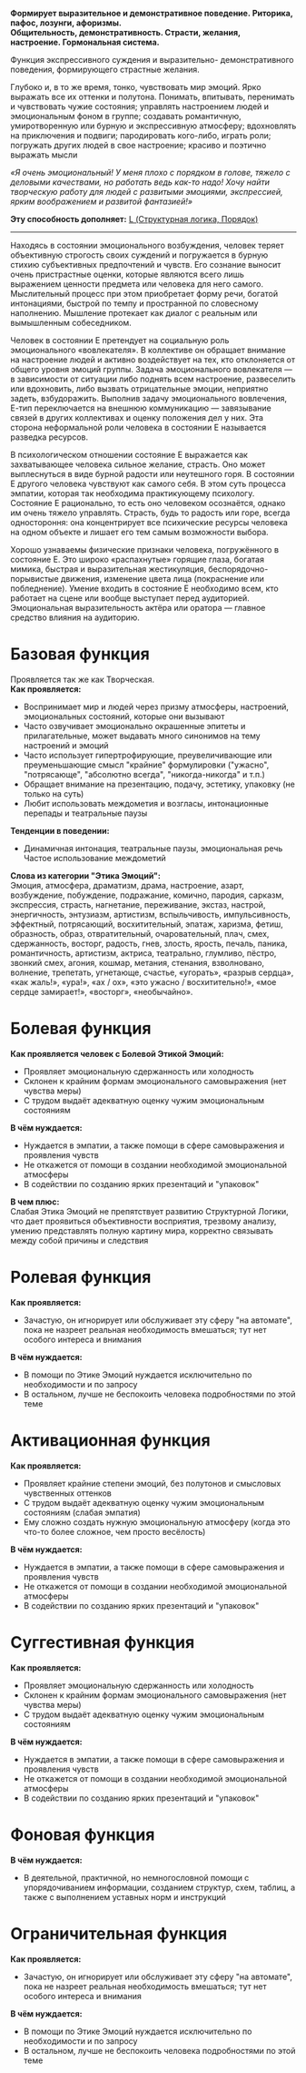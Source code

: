 **Формирует выразительное и демонстративное поведение. Риторика, пафос, лозунги, афоризмы.  
Общительность, демонстративность. Страсти, желания, настроение. Гормональная система.**

Функция экспрессивного суждения и выразительно- демонстративного поведения, формирующего страстные желания.  
  
Глубоко и, в то же время, тонко, чувствовать мир эмоций. Ярко выражать все их оттенки и полутона. Понимать, впитывать, перенимать и чувствовать чужие состояния; управлять настроением людей и эмоциональным фоном в группе; создавать романтичную, умиротворенную или бурную и экспрессивную атмосферу; вдохновлять на приключения и подвиги; пародировать кого-либо, играть роли; погружать других людей в свое настроение; красиво и поэтично выражать мысли  
  
*«Я очень эмоциональный! У меня плохо с порядком в голове, тяжело с деловыми качествами, но работать ведь как-то надо! Хочу найти творческую работу для людей с развитыми эмоциями, экспрессией, ярким воображением и развитой фантазией!»*

**Эту способность дополняет:** [L (Структурная логика, Порядок)](L%20(Структурная%20логика,%20Порядок).md)

---

Находясь в состоянии эмоционального возбуждения, человек теряет объективную строгость своих суждений и погружается в бурную стихию субъективных предпочтений и чувств. Его сознание выносит очень пристрастные оценки, которые являются всего лишь выражением ценности предмета или человека для него самого. Мыслительный процесс при этом приобретает форму речи, богатой интонациями, быстрой по темпу и пространной по словесному наполнению. Мышление протекает как диалог с реальным или вымышленным собеседником.

Человек в состоянии E претендует на социальную роль эмоционального «вовлекателя». В коллективе он обращает внимание на настроение людей и активно воздействует на тех, кто отклоняется от общего уровня эмоций группы. Задача эмоционального вовлекателя — в зависимости от ситуации либо поднять всем настроение, развеселить или вдохновить, либо вызвать отрицательные эмоции, неприятно задеть, взбудоражить. Выполнив задачу эмоционального вовлечения, Е-тип переключается на внешнюю коммуникацию — завязывание связей в других коллективах и оценку положения дел у них. Эта сторона неформальной роли человека в состоянии E называется разведка ресурсов.

В психологическом отношении состояние E выражается как захватывающее человека сильное желание, страсть. Оно может выплеснуться в виде бурной радости или неутешного горя. В состоянии E другого человека чувствуют как самого себя. В этом суть процесса эмпатии, которая так необходима практикующему психологу. Состояние E рационально, то есть оно человеком осознаётся, однако им очень тяжело управлять. Страсть, будь то радость или горе, всегда одностороння: она концентрирует все психические ресурсы человека на одном объекте и лишает его тем самым возможности выбора.

Хорошо узнаваемы физические признаки человека, погружённого в состояние Е. Это широко «распахнутые» горящие глаза, богатая мимика, быстрая и выразительная жестикуляция, беспорядочно-порывистые движения, изменение цвета лица (покраснение или побледнение). Умение входить в состояние E необходимо всем, кто работает на сцене или вообще выступает перед аудиторией. Эмоциональная выразительность актёра или оратора — главное средство влияния на аудиторию.

# Базовая функция
Проявляется так же как Творческая.  
**Как проявляется:**  
- Воспринимает мир и людей через призму атмосферы, настроений, эмоциональных состояний, которые они вызывают
- Часто озвучивает эмоционально окрашенные эпитеты и прилагательные, может выдавать много синонимов на тему настроений и эмоций
- Часто использует гипертрофирующие, преувеличивающие или преуменьшающие смысл "крайние" формулировки ("ужасно", "потрясающе", "абсолютно всегда", "никогда-никогда" и т.п.)
- Обращает внимание на презентацию, подачу, эстетику, упаковку (не только на суть)
- Любит использовать междометия и возгласы, интонационные перепады и театральные паузы

**Тенденции в поведении:**  
- Динамичная интонация, театральные паузы, эмоциональная речь
 Частое использование междометий

**Слова из категории "Этика Эмоций":**  
Эмоция, атмосфера, драматизм, драма, настроение, азарт, возбуждение, побуждение, подражание, комично, пародия, сарказм, экспрессия, страсть, нагнетание, переживание, экстаз, настрой, энергичность, энтузиазм, артистизм, вспыльчивость, импульсивность, эффектный, потрясающий, восхитительный, эпатаж, харизма, фетиш, образность, образ, отвратительный, очаровательный, плач, смех, сдержанность, восторг, радость, гнев, злость, ярость, печаль, паника, романтичность, артистизм, актриса, театрально, глумливо, пёстро, звонкий смех, агония, кошмар, метания, стенания, взволновано, волнение, трепетать, угнетающе, счастье, «угорать», «разрыв сердца», «как жаль!», «ура!», «ах / ох», «это ужасно / восхитительно!», «мое сердце замирает!», «восторг», «необычайно».

# Болевая функция
**Как проявляется человек с Болевой Этикой Эмоций:**  
- Проявляет эмоциональную сдержанность или холодность
- Склонен к крайним формам эмоционального самовыражения (нет чувства меры)
- С трудом выдаёт адекватную оценку чужим эмоциональным состояниям

**В чём нуждается:**
- Нуждается в эмпатии, а также помощи в сфере самовыражения и проявления чувств
- Не откажется от помощи в создании необходимой эмоциональной атмосферы
- В содействии по созданию ярких презентаций и "упаковок"

**В чем плюс:**  
Слабая Этика Эмоций не препятствует развитию Структурной Логики, что дает проявиться объективности восприятия, трезвому анализу, умению представлять полную картину мира, корректно связывать между собой причины и следствия

# Ролевая функция
**Как проявляется:**  
- Зачастую, он игнорирует или обслуживает эту сферу "на автомате", пока не назреет реальная необходимость вмешаться; тут нет особого интереса и внимания

**В чём нуждается:**  
- В помощи по Этике Эмоций нуждается исключительно по необходимости и по запросу
- В остальном, лучше не беспокоить человека подробностями по этой теме

# Активационная функция
**Как проявляется:**  
- Проявляет крайние степени эмоций, без полутонов и смысловых чувственных оттенков
- С трудом выдаёт адекватную оценку чужим эмоциональным состояниям (слабая эмпатия)
- Ему сложно создать нужную эмоциональную атмосферу (когда это что-то более сложное, чем просто весёлость)

**В чём нуждается:**  
- Нуждается в эмпатии, а также помощи в сфере самовыражения и проявления чувств
- Не откажется от помощи в создании необходимой эмоциональной атмосферы
- В содействии по созданию ярких презентаций и "упаковок"

# Суггестивная функция
**Как проявляется:**  
- Проявляет эмоциональную сдержанность или холодность
- Склонен к крайним формам эмоционального самовыражения (нет чувства меры)
- С трудом выдаёт адекватную оценку чужим эмоциональным состояниям

**В чём нуждается:**
- Нуждается в эмпатии, а также помощи в сфере самовыражения и проявления чувств
- Не откажется от помощи в создании необходимой эмоциональной атмосферы
- В содействии по созданию ярких презентаций и "упаковок"

# Фоновая функция
**В чём нуждается:**  
- В деятельной, практичной, но немногословной помощи с упорядочиванием информации, созданием структур, схем, таблиц, а также с выполнением уставных норм и инструкций

# Ограничительная функция
**Как проявляется:**  
- Зачастую, он игнорирует или обслуживает эту сферу "на автомате", пока не назреет реальная необходимость вмешаться; тут нет особого интереса и внимания

**В чём нуждается:**  
- В помощи по Этике Эмоций нуждается исключительно по необходимости и по запросу
- В остальном, лучше не беспокоить человека подробностями по этой теме